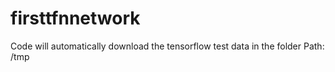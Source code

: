 # firsttfnnetwork
Code will automatically download the tensorflow test data in the folder
Path: /tmp
